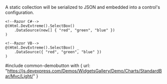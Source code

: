 A static collection will be serialized to JSON and embedded into a control's configuration.

    <!--Razor C#-->
    @(Html.DevExtreme().SelectBox()
        .DataSource(new[] { "red", "green", "blue" })
    )

    <!--Razor VB-->
    @(Html.DevExtreme().SelectBox() _
        .DataSource({ "red", "green", "blue" })
    )

#include common-demobutton with {
    url: "https://js.devexpress.com/Demos/WidgetsGallery/Demo/Charts/StandardBar/Mvc/Light/"
}
